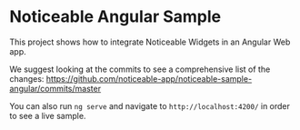# Noticeable Angular Sample

This project shows how to integrate Noticeable Widgets in an Angular Web app.

We suggest looking at the commits to see a comprehensive list of the changes:
https://github.com/noticeable-app/noticeable-sample-angular/commits/master

You can also run `ng serve` and navigate to `http://localhost:4200/` in order to see a live sample.
